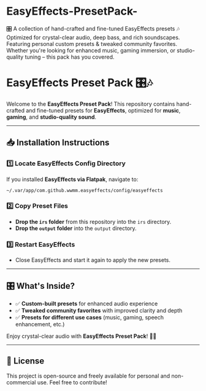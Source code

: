# EasyEffects-PresetPack-
🎛️ A collection of hand-crafted and fine-tuned EasyEffects presets 🎶 Optimized for crystal-clear audio, deep bass, and rich soundscapes. Featuring personal custom presets &amp; tweaked community favorites. Whether you're looking for enhanced music, gaming immersion, or studio-quality tuning – this pack has you covered.

# EasyEffects Preset Pack 🎛️🎶

Welcome to the **EasyEffects Preset Pack**! This repository contains hand-crafted and fine-tuned presets for **EasyEffects**, optimized for **music**, **gaming**, and **studio-quality sound**.

---

## 📥 Installation Instructions

### 1️⃣ **Locate EasyEffects Config Directory**
If you installed **EasyEffects via Flatpak**, navigate to:
```
~/.var/app/com.github.wwmm.easyeffects/config/easyeffects
```

### 2️⃣ **Copy Preset Files**
- **Drop the `irs` folder** from this repository into the `irs` directory.
- **Drop the `output` folder** into the `output` directory.

### 3️⃣ **Restart EasyEffects**
- Close EasyEffects and start it again to apply the new presets.

---

## 🎛️ What's Inside?
- ✅ **Custom-built presets** for enhanced audio experience
- ✅ **Tweaked community favorites** with improved clarity and depth
- ✅ **Presets for different use cases** (music, gaming, speech enhancement, etc.)

Enjoy crystal-clear audio with **EasyEffects Preset Pack**! 🚀🎵

---

## 📜 License
This project is open-source and freely available for personal and non-commercial use. Feel free to contribute!
